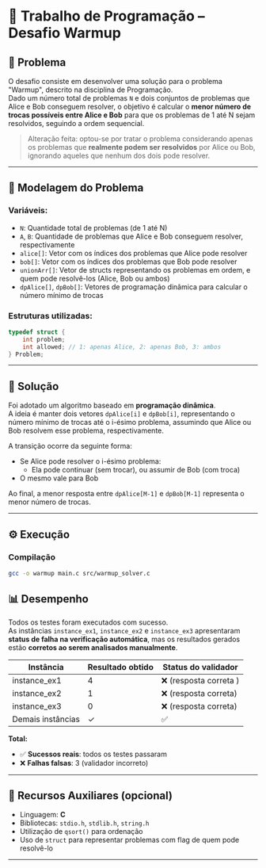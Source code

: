 # 📌 Trabalho de Programação – Desafio Warmup

## 🧩 Problema

O desafio consiste em desenvolver uma solução para o problema "Warmup", descrito na disciplina de Programação.  
Dado um número total de problemas `N` e dois conjuntos de problemas que Alice e Bob conseguem resolver, o objetivo é calcular o **menor número de trocas possíveis entre Alice e Bob** para que os problemas de 1 até N sejam resolvidos, seguindo a ordem sequencial.

> Alteração feita: optou-se por tratar o problema considerando apenas os problemas que **realmente podem ser resolvidos** por Alice ou Bob, ignorando aqueles que nenhum dos dois pode resolver.

---

## 🧠 Modelagem do Problema

### Variáveis:

- `N`: Quantidade total de problemas (de 1 até N)
- `A`, `B`: Quantidade de problemas que Alice e Bob conseguem resolver, respectivamente
- `alice[]`: Vetor com os índices dos problemas que Alice pode resolver
- `bob[]`: Vetor com os índices dos problemas que Bob pode resolver
- `unionArr[]`: Vetor de structs representando os problemas em ordem, e quem pode resolvê-los (Alice, Bob ou ambos)
- `dpAlice[]`, `dpBob[]`: Vetores de programação dinâmica para calcular o número mínimo de trocas

### Estruturas utilizadas:

```c
typedef struct {
    int problem;
    int allowed; // 1: apenas Alice, 2: apenas Bob, 3: ambos
} Problem;
```

---

## 🧮 Solução

Foi adotado um algoritmo baseado em **programação dinâmica**.  
A ideia é manter dois vetores `dpAlice[i]` e `dpBob[i]`, representando o número mínimo de trocas até o i-ésimo problema, assumindo que Alice ou Bob resolvem esse problema, respectivamente.

A transição ocorre da seguinte forma:
- Se Alice pode resolver o i-ésimo problema:
  - Ela pode continuar (sem trocar), ou assumir de Bob (com troca)
- O mesmo vale para Bob

Ao final, a menor resposta entre `dpAlice[M-1]` e `dpBob[M-1]` representa o menor número de trocas.

---

## ⚙️ Execução

### Compilação

```bash
gcc -o warmup main.c src/warmup_solver.c
```


## 📊 Desempenho

Todos os testes foram executados com sucesso.  
As instâncias `instance_ex1`, `instance_ex2` e `instance_ex3` apresentaram **status de falha na verificação automática**, mas os resultados gerados estão **corretos ao serem analisados manualmente**.

| Instância       | Resultado obtido | Status do validador       |
|-----------------|------------------|----------------------------|
| instance_ex1    | 4                | ❌ (resposta correta )      |
| instance_ex2    | 1                | ❌ (resposta correta)      |
| instance_ex3    | 0                | ❌ (resposta correta)      |
| Demais instâncias | ✓              | ✅                         |

**Total:**
- ✅ **Sucessos reais**: todos os testes passaram
- ❌ **Falhas falsas**: 3 (validador incorreto)

---

## 🧰 Recursos Auxiliares (opcional)

- Linguagem: **C**
- Bibliotecas: `stdio.h`, `stdlib.h`, `string.h`
- Utilização de `qsort()` para ordenação
- Uso de `struct` para representar problemas com flag de quem pode resolvê-lo

---
